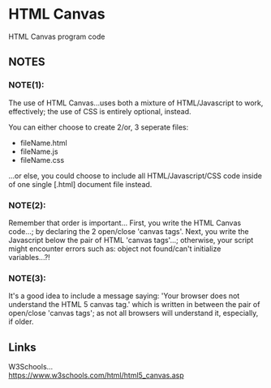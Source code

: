 # HTML Canvas
HTML Canvas program code

## NOTES

### NOTE(1):

The use of HTML Canvas...uses both a mixture of HTML/Javascript to work, effectively; the use of CSS is entirely optional, instead. 

You can either choose to create 2/or, 3 seperate files:
- fileName.html
- fileName.js
- fileName.css  

...or else, you could choose to include all HTML/Javascript/CSS code inside of one single [.html] document file instead.  

### NOTE(2):

Remember that order is important... First, you write the HTML Canvas code...; by declaring the 2 open/close 'canvas tags'.
Next, you write the Javascript below the pair of HTML 'canvas tags'...; otherwise, your script might encounter errors such as: object not found/can't initialize variables...?!

### NOTE(3):

It's a good idea to include a message saying: 'Your browser does not understand the HTML 5 canvas tag.' which is written in between the pair of open/close 'canvas tags'; as not all browsers will understand it, especially, if older.

## Links

W3Schools...  
https://www.w3schools.com/html/html5_canvas.asp  


